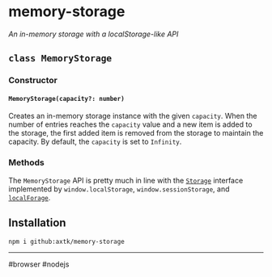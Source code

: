 # memory-storage

*An in-memory storage with a localStorage-like API*

## `class MemoryStorage`

### Constructor

#### `MemoryStorage(capacity?: number)`

Creates an in-memory storage instance with the given `capacity`. When the number of entries reaches the `capacity` value and a new item is added to the storage, the first added item is removed from the storage to maintain the capacity. By default, the `capacity` is set to `Infinity`.

### Methods

The `MemoryStorage` API is pretty much in line with the [`Storage`](https://developer.mozilla.org/en-US/docs/Web/API/Storage) interface implemented by `window.localStorage`, `window.sessionStorage`, and [`localForage`](https://github.com/localForage/localForage#readme).

## Installation

```
npm i github:axtk/memory-storage
```

---

\#browser \#nodejs
